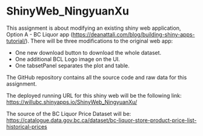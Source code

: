 # ShinyWeb_NingyuanXu

This assignment is about modifying an existing shiny web application, Option A - BC Liquor app (https://deanattali.com/blog/building-shiny-apps-tutorial/). There will be three modifications to the original web app:

* One new download button to download the whole dataset.
* One additional BCL Logo image on the UI.
* One tabsetPanel separates the plot and table.

The GitHub repository contains all the source code and raw data for this assignment. 

The deployed running URL for this shiny web will be the following link:  
https://willubc.shinyapps.io/ShinyWeb_NingyuanXu/ 

The source of the BC Liquor Price Dataset will be: https://catalogue.data.gov.bc.ca/dataset/bc-liquor-store-product-price-list-historical-prices
